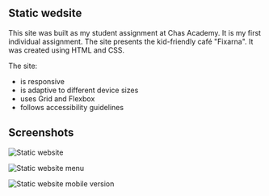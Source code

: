 ## Static wedsite

This site was built as my student assignment at Chas Academy. It is my first individual assignment. The site presents the kid-friendly café "Fixarna". It was created using HTML and CSS.

The site:

- is responsive
- is adaptive to different device sizes
- uses Grid and Flexbox
- follows accessibility guidelines

## Screenshots

![Static website](https://github.com/Ekaterina-V/Uppgift_1/blob/master/media/Screenshot%20(798).png)

![Static website menu](https://github.com/Ekaterina-V/Uppgift_1/blob/master/media/Screenshot%20(799).png)

![Static website mobile version](https://github.com/Ekaterina-V/Uppgift_1/blob/master/media/Screenshot%20(801).png)
